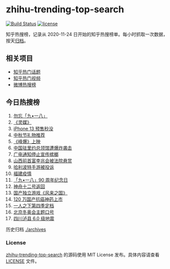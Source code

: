 # zhihu-trending-top-search

[![Build Status](https://github.com/justjavac/zhihu-trending-top-search/workflows/ci/badge.svg?branch=main)](https://github.com/justjavac/zhihu-trending-top-search/actions)
[![license](https://img.shields.io/github/license/justjavac/zhihu-trending-top-search)](https://github.com/justjavac/zhihu-trending-top-search/blob/main/LICENSE)

知乎热搜榜，记录从 2020-11-24 日开始的知乎热搜榜单。每小时抓取一次数据，按天[归档](./archives)。

## 相关项目

- [知乎热门话题](https://github.com/justjavac/zhihu-trending-hot-questions)
- [知乎热门视频](https://github.com/justjavac/zhihu-trending-hot-video)
- [微博热搜榜](https://github.com/justjavac/weibo-trending-hot-search)

## 今日热搜榜

<!-- BEGIN -->
<!-- 最后更新时间 Sat Sep 18 2021 10:24:09 GMT+0800 (China Standard Time) -->

1. [勿忘「九•一八」](https://www.zhihu.com/search?q=九一八)
1. [《灵媒》](https://www.zhihu.com/search?q=灵媒)
1. [iPhone 13 预售秒没](https://www.zhihu.com/search?q=iPhone13)
1. [中秋节礼物推荐](https://www.zhihu.com/search?q=中秋节礼物)
1. [《峰爆》上映](https://www.zhihu.com/search?q=峰爆)
1. [中国驻里约总领馆遭爆炸袭击](https://www.zhihu.com/search?q=里约总领馆)
1. [广电通知停止宣传槟榔](https://www.zhihu.com/search?q=槟榔)
1. [山西前首富李兆会被法院悬赏](https://www.zhihu.com/search?q=李兆会)
1. [哈利波特手游被投诉](https://www.zhihu.com/search?q=哈利波特魔法觉醒)
1. [福建疫情](https://www.zhihu.com/search?q=福建疫情)
1. [「九•一八」90 周年纪念日](https://www.zhihu.com/search?q=九一八)
1. [神舟十二号返回](https://www.zhihu.com/search?q=神舟十二)
1. [国产独立游戏《风来之国》](https://www.zhihu.com/search?q=风来之国)
1. [120 万国产抗癌神药上市](https://www.zhihu.com/search?q=国产抗癌神药)
1. [一人之下第四季定档](https://www.zhihu.com/search?q=一人之下)
1. [北京冬奥会主题口号](https://www.zhihu.com/search?q=北京冬奥会)
1. [四川泸县 6.0 级地震](https://www.zhihu.com/search?q=泸县)

<!-- END -->

历史归档 [./archives](./archives)

### License

[zhihu-trending-top-search](https://github.com/justjavac/zhihu-trending-top-search)
的源码使用 MIT License 发布。具体内容请查看 [LICENSE](./LICENSE) 文件。
